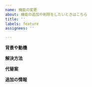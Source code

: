 ```yaml
---
name: 機能の変更
about: 機能の追加や削除をしたいときはこちら
title: ''
labels: feature
assignees: ''

---
```


**背景や動機**
<!-- 機能の変更が必要になった原因があれば書く -->

**解決方法**
<!-- 問題を解決する方法を書く -->

**代替案**
<!-- 他に考えた方法があれば書く -->

**追加の情報**
<!-- リクエストに関係する情報があれば追加する -->
